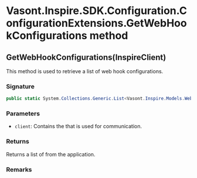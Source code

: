 # Vasont.Inspire.SDK.Configuration.ConfigurationExtensions.GetWebHookConfigurations method
## GetWebHookConfigurations(InspireClient)
This method is used to retrieve a list of web hook configurations.

### Signature
```csharp
public static System.Collections.Generic.List<Vasont.Inspire.Models.Webhooks.WebhookConfigurationModel> GetWebHookConfigurations(InspireClient client)
```
### Parameters
- `client`: Contains the  that is used for communication.

### Returns
Returns a list of  from the application.
### Remarks

